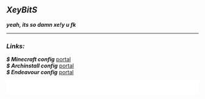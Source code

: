 ## ***XeyBitS***
***yeah, its so damn xe!y u fk***

----

### ***Links:*** <br>
***$ Minecraft config*** [portal](minecraft/MINECRAFT.md) <br>
***$ Archinstall config*** [portal](sysconfig/archinstall.md) <br>
***$ Endeavour config*** [portal](sysconfig/evoros.md) <br>
 
<div>
  <img width="max" src="assets/flow.svg">
</div>

